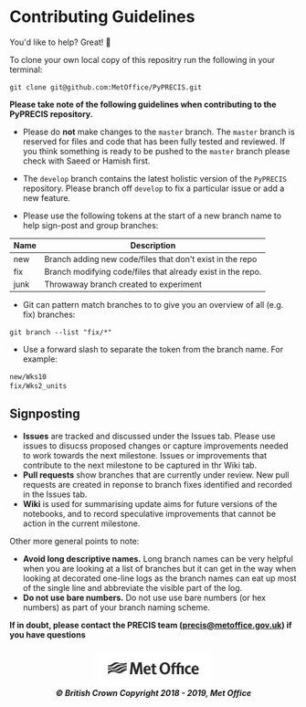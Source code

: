 # Contributing Guidelines

You'd like to help? Great!  :tada:

To clone your own local copy of this repositry run the following in your terminal:

```
git clone git@github.com:MetOffice/PyPRECIS.git
```

**Please take note of the following guidelines when contributing to the PyPRECIS repository.**

* Please do **not** make changes to the `master` branch.  The `master` branch is reserved for files and code that has been fully tested and reviewed.  If you think something is ready to be pushed to the `master` branch please check with Saeed or Hamish first.

* The `develop` branch contains the latest holistic version of the `PyPRECIS` repository.  Please branch off `develop` to fix a particular issue or add a new feature.
* Please use the following tokens at the start of a new branch name to help sign-post and group branches:

Name | Description
---- | -----------
new | Branch adding new code/files that don't exist in the repo
fix | Branch modifying code/files that already exist in the repo.
junk | Throwaway branch created to experiment

* Git can pattern match branches to to give you an overview of all (e.g. fix) branches:
 ```shell
 git branch --list "fix/*"
 ```
* Use a forward slash to separate the token from the branch name. For example:
```
new/Wks10
fix/Wks2_units
```

## Signposting
* **Issues** are tracked and discussed under the Issues tab.  Please use issues to disucss proposed changes or capture improvements needed to work towards the next milestone.  Issues or improvements that contribute to the next milestone to be captured in thr Wiki tab.
* **Pull requests** show branches that are currently under review.  New pull requests are created in reponse to branch fixes identified and recorded in the Issues tab.
* **Wiki** is used for summarising update aims for future versions of the notebooks, and to record speculative improvements that cannot be action in the current milestone.



Other more general points to note:

* **Avoid long descriptive names.**  Long branch names can be very helpful when you are looking at a list of branches but it can get in the way when looking at decorated one-line logs as the branch names can eat up most of the single line and abbreviate the visible part of the log.
* **Do not use bare numbers.** Do not use use bare numbers (or hex numbers) as part of your branch naming scheme.

**If in doubt, please contact the PRECIS team (precis@metoffice.gov.uk) if you
have questions**

<h5 align="center">
<img src="notebooks/img/MO_MASTER_black_mono_for_light_backg_RBG.png" style="max-width: 40%;" alt="Met Office"> <br>
&copy; British Crown Copyright 2018 - 2019, Met Office
</h5>
